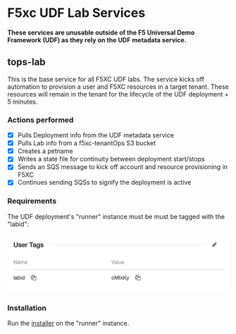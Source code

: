# F5xc UDF Lab Services

**These services are unusable outside of the F5 Universal Demo Framework (UDF) as they rely on the UDF metadata service.**

## tops-lab
This is the base service for all F5XC UDF labs.
The service kicks off automation to provision a user and F5XC resources in a target tenant.
These resources will remain in the tenant for the lifecycle of the UDF deployment + 5 minutes. 

### Actions performed
- [X] Pulls Deployment info from the UDF metadata service
- [X] Pulls Lab info from a f5xc-tenantOps S3 bucket
- [X] Creates a petname
- [X] Writes a state file for continuity between deployment start/stops
- [X] Sends an SQS message to kick off account and resource provisioning in F5XC
- [X] Continues sending SQSs to signify the deployment is active

### Requirements
The UDF deployment's "runner" instance must be must be tagged with the "labid":

<img src="./images/tags.png" alt="tags" width="512"/>

### Installation
Run the [installer](./lab/tops_lab_install.sh) on the "runner" instance.


